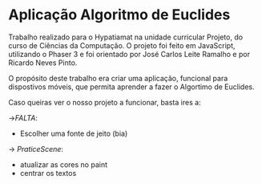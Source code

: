 # Aplicação Algoritmo de Euclides

Trabalho realizado para o Hypatiamat na unidade curricular Projeto, do curso de Ciências da Computação. O projeto foi feito em JavaScript, utilizando o Phaser 3 e foi orientado por José Carlos Leite Ramalho e por Ricardo Neves Pinto.

O propósito deste trabalho era criar uma aplicação, funcional para dispostivos móveis, que permita aprender a fazer o Algortimo de Euclides.

Caso queiras ver o nosso projeto a funcionar, basta ires a: 


->*FALTA*:
   * Escolher uma fonte de jeito (bia) 

 -> *PraticeScene*:
   * atualizar as cores no paint
   * centrar os textos

